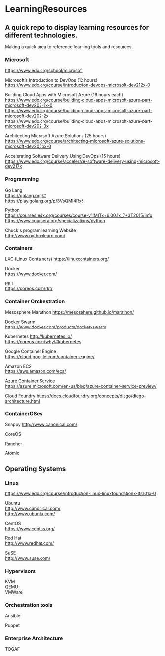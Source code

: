 # LearningResources

## A quick repo to display learning resources for different technologies.  
Making a quick area to reference learning tools and resources.

### Microsoft

https://www.edx.org/school/microsoft   

Microsoft’s Introduction to DevOps (12 hours)  
https://www.edx.org/course/introduction-devops-microsoft-dev212x-0  

Building Cloud Apps with Microsoft Azure  (16 hours each)  
https://www.edx.org/course/building-cloud-apps-microsoft-azure-part-microsoft-dev202-1x-0  
https://www.edx.org/course/building-cloud-apps-microsoft-azure-part-microsoft-dev202-2x  
https://www.edx.org/course/building-cloud-apps-microsoft-azure-part-microsoft-dev202-3x  

Architecting Microsoft Azure Solutions (25 hours)  
https://www.edx.org/course/architecting-microsoft-azure-solutions-microsoft-dev205bx-0  

Accelerating Software Delivery Using DevOps  (15 hours)  
https://www.edx.org/course/accelerate-software-delivery-using-microsoft-dev217x  


### Programming

Go Lang  
https://golang.org/#  
https://play.golang.org/p/3VsQMI4Rx5  

Python  
https://courses.edx.org/courses/course-v1:MITx+6.00.1x_7+3T2015/info  
https://www.coursera.org/specializations/python  

Chuck's program learning Website  
http://www.pythonlearn.com/  

### Containers
LXC (Linux Containers)
https://linuxcontainers.org/  

Docker  
https://www.docker.com/  

RKT  
https://coreos.com/rkt/  

### Container Orchestration

Mesosphere Marathon
https://mesosphere.github.io/marathon/  

Docker Swarm   
https://www.docker.com/products/docker-swarm  

Kubernetes
http://kubernetes.io/  
https://coreos.com/why/#kubernetes  

Google Container Engine  
https://cloud.google.com/container-engine/  

Amazon EC2  
https://aws.amazon.com/ecs/  

Azure Container Service  
https://azure.microsoft.com/en-us/blog/azure-container-service-preview/  

Cloud Foundry
https://docs.cloudfoundry.org/concepts/diego/diego-architecture.html  


### ContainerOSes
Snappy
http://www.canonical.com/

CoreOS

Rancher

Atomic

## Operating Systems
### Linux  
https://www.edx.org/course/introduction-linux-linuxfoundationx-lfs101x-0

Ubuntu  
http://www.canonical.com/  
http://www.ubuntu.com/  

CentOS  
https://www.centos.org/  

Red Hat  
http://www.redhat.com/   

SuSE  
http://www.suse.com/  

### Hypervisors
KVM  
QEMU  
VMWare  

### Orchestration tools

Ansible

Puppet

### Enterprise Architecture

TOGAF
